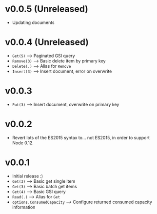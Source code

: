 # v0.0.5 (Unreleased)

- Updating documents

# v0.0.4 (Unreleased)

- `Get(5)` --> Paginated GSI query 
- `Remove(3)` --> Basic delete item by primary key
- `Delete(.)` --> Alias for `Remove`
- `Insert(3)` --> Insert document, error on overwrite

# v0.0.3

- `Put(3)` --> Insert document, overwrite on primary key

# v0.0.2

- Revert lots of the ES2015 syntax to... not ES2015, in order to support Node 0.12.

# v0.0.1

- Initial release :)
- `Get(3)` --> Basic get single item
- `Get(3)` --> Basic batch get items 
- `Get(4)` --> Basic GSI query 
- `Read(.)` --> Alias for `Get`
- `options.ConsumedCapacity` --> Configure returned consumed capacity information